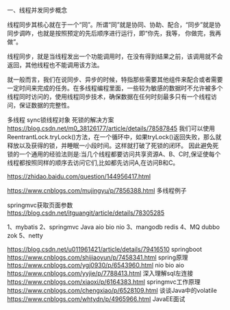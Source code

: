 一、线程并发同步概念

线程同步其核心就在于一个“同”。所谓“同”就是协同、协助、配合，“同步”就是协同步调昨，也就是按照预定的先后顺序进行运行，即“你先，我等， 你做完，我再做”。

线程同步，就是当线程发出一个功能调用时，在没有得到结果之前，该调用就不会返回，其他线程也不能调用该方法。

就一般而言，我们在说同步、异步的时候，特指那些需要其他组件来配合或者需要一定时间来完成的任务。在多线程编程里面，一些较为敏感的数据时不允许被多个线程同时访问的，使用线程同步技术，确保数据在任何时刻最多只有一个线程访问，保证数据的完整性。

多线程 sync锁线程对象
死锁的解决方案
https://blog.csdn.net/m0_38126177/article/details/78587845
我们可以使用ReentrantLock.tryLock()方法，在一个循环中，如果tryLock()返回失败，那么就释放以及获得的锁，并睡眠一小段时间。这样就打破了死锁的闭环。
 因此避免死锁的一个通用的经验法则是:当几个线程都要访问共享资源A、B、C时,保证使每个线程都按照同样的顺序去访问它们,比如都先访问A,在访问B和C。 


https://zhidao.baidu.com/question/144956417.html 

https://www.cnblogs.com/mujingyu/p/7856388.html 多线程例子

springmvc获取页面参数
https://blog.csdn.net/itguangit/article/details/78305285

1、mybatis
2、springmvc Java aio bio nio
3、mangodb redis
4、MQ dubbo zok 
5、netty

https://blog.csdn.net/u011961421/article/details/79416510 springboot
https://www.cnblogs.com/shijiaoyun/p/7458341.html spring原理
https://www.cnblogs.com/ygj0930/p/6543960.html 	nio bio aio
https://www.cnblogs.com/yyjie/p/7788413.html 	深入理解sql左连接
https://www.cnblogs.com/xiaoxi/p/6164383.html	springmvc工作原理
https://www.cnblogs.com/chengxiao/p/6528109.html 谈谈Java中的volatile
https://www.cnblogs.com/whtydn/p/4965966.html JavaEE面试
